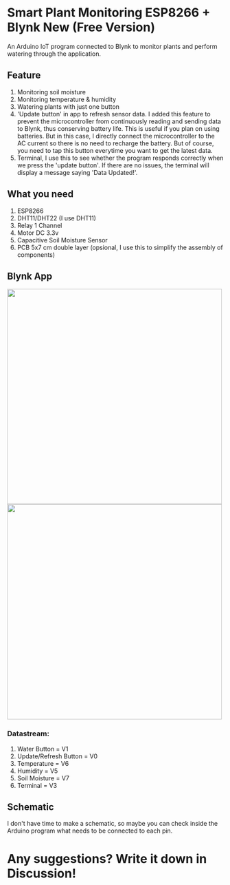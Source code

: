 # Smart Plant Monitoring ESP8266 + Blynk New (Free Version)
An Arduino IoT program connected to Blynk to monitor plants and perform watering through the application.

## Feature
1. Monitoring soil moisture
2. Monitoring temperature & humidity
3. Watering plants with just one button
4. 'Update button' in app to refresh sensor data. I added this feature to prevent the microcontroller from continuously reading and sending data to Blynk, thus conserving battery life. This is useful if you plan on using batteries. But in this case, I directly connect the microcontroller to the AC current so there is no need to recharge the battery. But of course, you need to tap this button everytime you want to get the latest data.
5. Terminal, I use this to see whether the program responds correctly when we press the 'update button'. If there are no issues, the terminal will display a message saying 'Data Updated!'.

## What you need
1. ESP8266
2. DHT11/DHT22 (I use DHT11)
3. Relay 1 Channel
4. Motor DC 3.3v
5. Capacitive Soil Moisture Sensor
6. PCB 5x7 cm double layer (opsional, I use this to simplify the assembly of components)

## Blynk App
<img src="https://github.com/Mysteriza/Smart-Plant-Monitoring/assets/76644526/a308da5e-0765-4ec0-bdb5-528d33a6930d" width="500">
<img src="https://github.com/Mysteriza/Smart-Plant-Monitoring/assets/76644526/96dc3a24-ba70-4e78-a062-4201003882f5" width="500">

### Datastream:
1. Water Button = V1
2. Update/Refresh Button = V0
3. Temperature = V6
4. Humidity = V5
5. Soil Moisture = V7
6. Terminal = V3

## Schematic
I don't have time to make a schematic, so maybe you can check inside the Arduino program what needs to be connected to each pin.

# Any suggestions? Write it down in Discussion!
